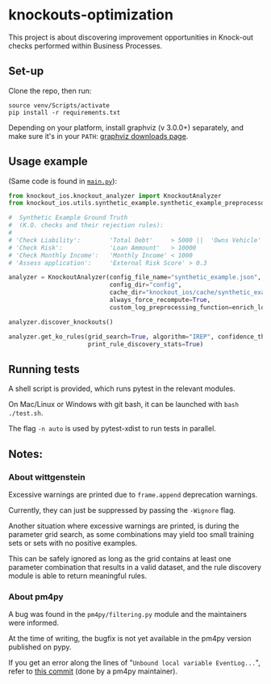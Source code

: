 # knockouts-optimization

This project is about discovering improvement opportunities in Knock-out checks performed within Business Processes.

## Set-up

Clone the repo, then run:

```
source venv/Scripts/activate
pip install -r requirements.txt
```

Depending on your platform, install graphviz (v 3.0.0+) separately, and make sure it's in your `PATH`:
[graphviz downloads page](https://graphviz.org/download/#windows).

## Usage example

(Same code is found in [`main.py`](./main.py)):

```python
from knockout_ios.knockout_analyzer import KnockoutAnalyzer
from knockout_ios.utils.synthetic_example.synthetic_example_preprocessors import enrich_log_with_fully_known_attributes

#  Synthetic Example Ground Truth
#  (K.O. checks and their rejection rules):
#
# 'Check Liability':        'Total Debt'     > 5000 ||  'Owns Vehicle' = False
# 'Check Risk':             'Loan Ammount'   > 10000
# 'Check Monthly Income':   'Monthly Income' < 1000
# 'Assess application':     'External Risk Score' > 0.3

analyzer = KnockoutAnalyzer(config_file_name="synthetic_example.json",
                            config_dir="config",
                            cache_dir="knockout_ios/cache/synthetic_example",
                            always_force_recompute=True,
                            custom_log_preprocessing_function=enrich_log_with_fully_known_attributes)

analyzer.discover_knockouts()

analyzer.get_ko_rules(grid_search=True, algorithm="IREP", confidence_threshold=0.5, support_threshold=0.1,
                      print_rule_discovery_stats=True)

```

## Running tests

A shell script is provided, which runs pytest in the relevant modules.

On Mac/Linux or Windows with git bash, it can be launched with `bash ./test.sh`.

The flag `-n auto` is used by pytest-xdist to run tests in parallel.

## Notes:

### About wittgenstein

Excessive warnings are printed due to `frame.append` deprecation warnings.

Currently, they can just be suppressed by passing the `-Wignore` flag.

Another situation where excessive warnings are printed, is during the parameter grid search, as some combinations may
yield too small training sets or sets with no positive examples.

This can be safely ignored as long as the grid contains at least one parameter combination that results in a valid
dataset, and the rule discovery module is able to return meaningful rules.

### About pm4py

A bug was found in the `pm4py/filtering.py` module and the maintainers were informed.

At the time of writing, the bugfix is not yet available in the pm4py version published on pypy.

If you get an error along the lines of "`Unbound local variable EventLog...`", refer
to [this commit](https://github.com/pm4py/pm4py-core/commit/65e1f1b0bbd0747fe81eb049780874608a395d6e) (done by a pm4py
maintainer).

